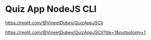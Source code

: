 # Quiz App NodeJS CLI

https://replit.com/@VineetDubey/QuizAppJSCli

https://replit.com/@VineetDubey/QuizAppJSCli?lite=1&outputonly=1
